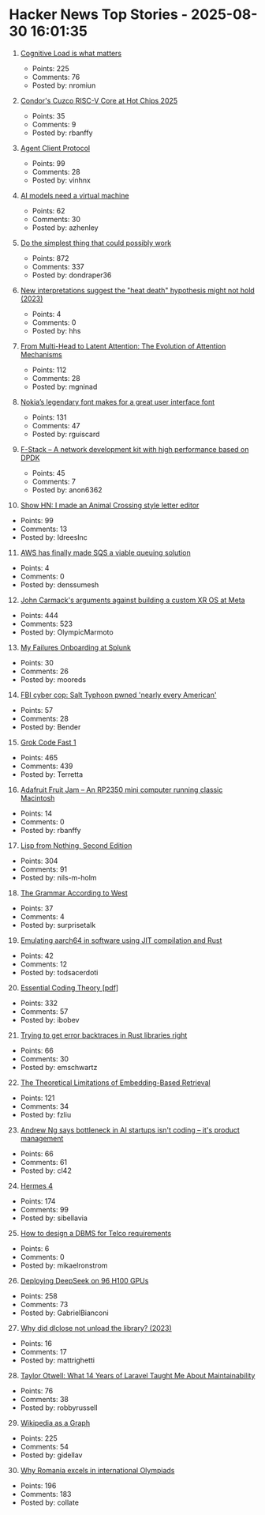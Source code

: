 # Hacker News Top Stories - 2025-08-30 16:01:35

1. [Cognitive Load is what matters](https://github.com/zakirullin/cognitive-load)
   - Points: 225
   - Comments: 76
   - Posted by: nromiun

2. [Condor's Cuzco RISC-V Core at Hot Chips 2025](https://chipsandcheese.com/p/condors-cuzco-risc-v-core-at-hot)
   - Points: 35
   - Comments: 9
   - Posted by: rbanffy

3. [Agent Client Protocol](https://agentclientprotocol.com/overview/introduction)
   - Points: 99
   - Comments: 28
   - Posted by: vinhnx

4. [AI models need a virtual machine](https://blog.sigplan.org/2025/08/29/ai-models-need-a-virtual-machine/)
   - Points: 62
   - Comments: 30
   - Posted by: azhenley

5. [Do the simplest thing that could possibly work](https://www.seangoedecke.com/the-simplest-thing-that-could-possibly-work/)
   - Points: 872
   - Comments: 337
   - Posted by: dondraper36

6. [New interpretations suggest the "heat death" hypothesis might not hold (2023)](https://www.noemamag.com/life-need-not-ever-end/)
   - Points: 4
   - Comments: 0
   - Posted by: hhs

7. [From Multi-Head to Latent Attention: The Evolution of Attention Mechanisms](https://vinithavn.medium.com/from-multi-head-to-latent-attention-the-evolution-of-attention-mechanisms-64e3c0505f24)
   - Points: 112
   - Comments: 28
   - Posted by: mgninad

8. [Nokia’s legendary font makes for a great user interface font](https://www.osnews.com/story/143222/it-turns-out-nokias-legendary-font-makes-for-a-great-general-user-interface-font/)
   - Points: 131
   - Comments: 47
   - Posted by: rguiscard

9. [F-Stack – A network development kit with high performance based on DPDK](https://www.f-stack.org/)
   - Points: 45
   - Comments: 7
   - Posted by: anon6362

10. [Show HN: I made an Animal Crossing style letter editor](https://acmail.idreesinc.com)
   - Points: 99
   - Comments: 13
   - Posted by: IdreesInc

11. [AWS has finally made SQS a viable queuing solution](https://aws.amazon.com/blogs/compute/building-resilient-multi-tenant-systems-with-amazon-sqs-fair-queues/)
   - Points: 4
   - Comments: 0
   - Posted by: denssumesh

12. [John Carmack's arguments against building a custom XR OS at Meta](https://twitter.com/ID_AA_Carmack/status/1961172409920491849)
   - Points: 444
   - Comments: 523
   - Posted by: OlympicMarmoto

13. [My Failures Onboarding at Splunk](https://people-work.io/blog/my-failures-onboarding-at-splunk/)
   - Points: 30
   - Comments: 26
   - Posted by: mooreds

14. [FBI cyber cop: Salt Typhoon pwned 'nearly every American'](https://www.theregister.com/2025/08/28/fbi_cyber_cop_salt_typhoon/)
   - Points: 57
   - Comments: 28
   - Posted by: Bender

15. [Grok Code Fast 1](https://x.ai/news/grok-code-fast-1)
   - Points: 465
   - Comments: 439
   - Posted by: Terretta

16. [Adafruit Fruit Jam – An RP2350 mini computer running classic Macintosh](https://www.cnx-software.com/2025/08/27/adafruit-fruit-jam-a-rp2350-mini-computer-running-classic-macintosh/)
   - Points: 14
   - Comments: 0
   - Posted by: rbanffy

17. [Lisp from Nothing, Second Edition](http://t3x.org/lfn/index.html)
   - Points: 304
   - Comments: 91
   - Posted by: nils-m-holm

18. [The Grammar According to West](https://dwest.web.illinois.edu/grammar.html)
   - Points: 37
   - Comments: 4
   - Posted by: surprisetalk

19. [Emulating aarch64 in software using JIT compilation and Rust](https://pitsidianak.is/blog/posts/2025-08-25_emulating_aarch64_in_software_using_JIT_compilation.html)
   - Points: 42
   - Comments: 12
   - Posted by: todsacerdoti

20. [Essential Coding Theory [pdf]](https://cse.buffalo.edu/faculty/atri/courses/coding-theory/book/web-coding-book.pdf)
   - Points: 332
   - Comments: 57
   - Posted by: ibobev

21. [Trying to get error backtraces in Rust libraries right](https://www.iroh.computer/blog/error-handling-in-iroh)
   - Points: 66
   - Comments: 30
   - Posted by: emschwartz

22. [The Theoretical Limitations of Embedding-Based Retrieval](https://arxiv.org/abs/2508.21038)
   - Points: 121
   - Comments: 34
   - Posted by: fzliu

23. [Andrew Ng says bottleneck in AI startups isn't coding – it's product management](https://www.businessinsider.com/andrew-ng-product-management-bottleneck-coding-ai-startups-2025-8)
   - Points: 66
   - Comments: 61
   - Posted by: cl42

24. [Hermes 4](https://hermes4.nousresearch.com/)
   - Points: 174
   - Comments: 99
   - Posted by: sibellavia

25. [How to design a DBMS for Telco requirements](http://mikaelronstrom.blogspot.com/2025/08/how-to-design-dbms-for-telco.html)
   - Points: 6
   - Comments: 0
   - Posted by: mikaelronstrom

26. [Deploying DeepSeek on 96 H100 GPUs](https://lmsys.org/blog/2025-05-05-large-scale-ep/)
   - Points: 258
   - Comments: 73
   - Posted by: GabrielBianconi

27. [Why did dlclose not unload the library? (2023)](https://kishoreganesh.com/post/why-dl-close-did-not-work/)
   - Points: 16
   - Comments: 17
   - Posted by: mattrighetti

28. [Taylor Otwell: What 14 Years of Laravel Taught Me About Maintainability](https://maintainable.fm/episodes/taylor-otwell-what-14-years-of-laravel-taught-me-about-maintainability)
   - Points: 76
   - Comments: 38
   - Posted by: robbyrussell

29. [Wikipedia as a Graph](https://wikigrapher.com/paths)
   - Points: 225
   - Comments: 54
   - Posted by: gidellav

30. [Why Romania excels in international Olympiads](https://www.palladiummag.com/2025/08/29/why-romania-excels-in-international-olympiads/)
   - Points: 196
   - Comments: 183
   - Posted by: collate

